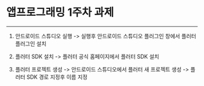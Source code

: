 # 앱프로그래밍 1주차 과제

---------------------
1. 안드로이드 스튜디오 실행
   -> 실행후 안드로이드 스튜디오 플러그인 창에서 플러터 플러그인 설치

2. 플러터 SDK 설치
   -> 플러터 공식 홈페이지에서 플러터 SDK 설치

3. 플러터 프로젝트 생성
   -> 안드로이드 스튜디오에서 플러터 새 프로젝트 생성
   -> 플러터 SDK 경로 지정후 이름 지정  
